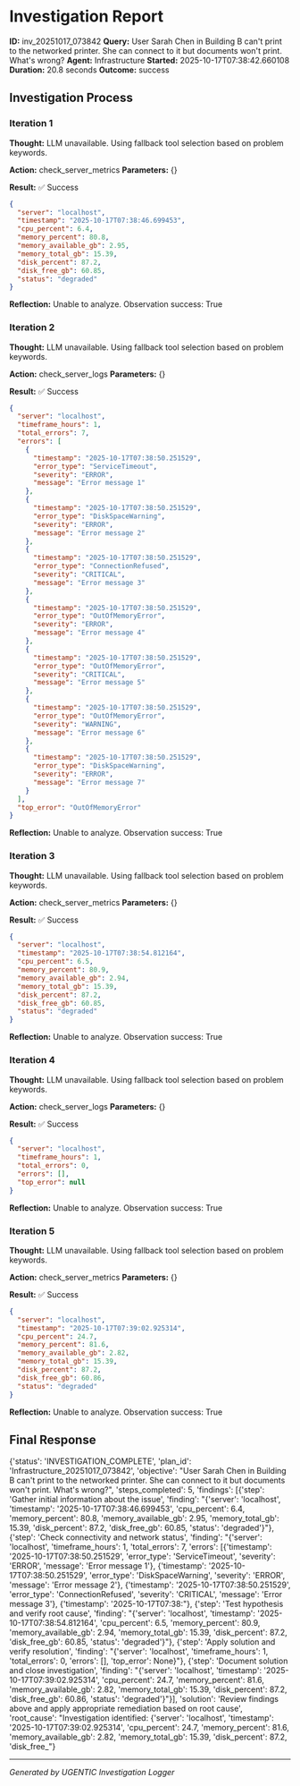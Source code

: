# Investigation Report

**ID:** inv_20251017_073842
**Query:** User Sarah Chen in Building B can't print to the networked printer. She can connect to it but documents won't print. What's wrong?
**Agent:** Infrastructure
**Started:** 2025-10-17T07:38:42.660108
**Duration:** 20.8 seconds
**Outcome:** success

## Investigation Process

### Iteration 1

**Thought:** LLM unavailable. Using fallback tool selection based on problem keywords.

**Action:** check_server_metrics
**Parameters:** {}

**Result:** ✅ Success
```json
{
  "server": "localhost",
  "timestamp": "2025-10-17T07:38:46.699453",
  "cpu_percent": 6.4,
  "memory_percent": 80.8,
  "memory_available_gb": 2.95,
  "memory_total_gb": 15.39,
  "disk_percent": 87.2,
  "disk_free_gb": 60.85,
  "status": "degraded"
}
```

**Reflection:** Unable to analyze. Observation success: True

### Iteration 2

**Thought:** LLM unavailable. Using fallback tool selection based on problem keywords.

**Action:** check_server_logs
**Parameters:** {}

**Result:** ✅ Success
```json
{
  "server": "localhost",
  "timeframe_hours": 1,
  "total_errors": 7,
  "errors": [
    {
      "timestamp": "2025-10-17T07:38:50.251529",
      "error_type": "ServiceTimeout",
      "severity": "ERROR",
      "message": "Error message 1"
    },
    {
      "timestamp": "2025-10-17T07:38:50.251529",
      "error_type": "DiskSpaceWarning",
      "severity": "ERROR",
      "message": "Error message 2"
    },
    {
      "timestamp": "2025-10-17T07:38:50.251529",
      "error_type": "ConnectionRefused",
      "severity": "CRITICAL",
      "message": "Error message 3"
    },
    {
      "timestamp": "2025-10-17T07:38:50.251529",
      "error_type": "OutOfMemoryError",
      "severity": "ERROR",
      "message": "Error message 4"
    },
    {
      "timestamp": "2025-10-17T07:38:50.251529",
      "error_type": "OutOfMemoryError",
      "severity": "CRITICAL",
      "message": "Error message 5"
    },
    {
      "timestamp": "2025-10-17T07:38:50.251529",
      "error_type": "OutOfMemoryError",
      "severity": "WARNING",
      "message": "Error message 6"
    },
    {
      "timestamp": "2025-10-17T07:38:50.251529",
      "error_type": "DiskSpaceWarning",
      "severity": "ERROR",
      "message": "Error message 7"
    }
  ],
  "top_error": "OutOfMemoryError"
}
```

**Reflection:** Unable to analyze. Observation success: True

### Iteration 3

**Thought:** LLM unavailable. Using fallback tool selection based on problem keywords.

**Action:** check_server_metrics
**Parameters:** {}

**Result:** ✅ Success
```json
{
  "server": "localhost",
  "timestamp": "2025-10-17T07:38:54.812164",
  "cpu_percent": 6.5,
  "memory_percent": 80.9,
  "memory_available_gb": 2.94,
  "memory_total_gb": 15.39,
  "disk_percent": 87.2,
  "disk_free_gb": 60.85,
  "status": "degraded"
}
```

**Reflection:** Unable to analyze. Observation success: True

### Iteration 4

**Thought:** LLM unavailable. Using fallback tool selection based on problem keywords.

**Action:** check_server_logs
**Parameters:** {}

**Result:** ✅ Success
```json
{
  "server": "localhost",
  "timeframe_hours": 1,
  "total_errors": 0,
  "errors": [],
  "top_error": null
}
```

**Reflection:** Unable to analyze. Observation success: True

### Iteration 5

**Thought:** LLM unavailable. Using fallback tool selection based on problem keywords.

**Action:** check_server_metrics
**Parameters:** {}

**Result:** ✅ Success
```json
{
  "server": "localhost",
  "timestamp": "2025-10-17T07:39:02.925314",
  "cpu_percent": 24.7,
  "memory_percent": 81.6,
  "memory_available_gb": 2.82,
  "memory_total_gb": 15.39,
  "disk_percent": 87.2,
  "disk_free_gb": 60.86,
  "status": "degraded"
}
```

**Reflection:** Unable to analyze. Observation success: True

## Final Response

{'status': 'INVESTIGATION_COMPLETE', 'plan_id': 'Infrastructure_20251017_073842', 'objective': "User Sarah Chen in Building B can't print to the networked printer. She can connect to it but documents won't print. What's wrong?", 'steps_completed': 5, 'findings': [{'step': 'Gather initial information about the issue', 'finding': "{'server': 'localhost', 'timestamp': '2025-10-17T07:38:46.699453', 'cpu_percent': 6.4, 'memory_percent': 80.8, 'memory_available_gb': 2.95, 'memory_total_gb': 15.39, 'disk_percent': 87.2, 'disk_free_gb': 60.85, 'status': 'degraded'}"}, {'step': 'Check connectivity and network status', 'finding': "{'server': 'localhost', 'timeframe_hours': 1, 'total_errors': 7, 'errors': [{'timestamp': '2025-10-17T07:38:50.251529', 'error_type': 'ServiceTimeout', 'severity': 'ERROR', 'message': 'Error message 1'}, {'timestamp': '2025-10-17T07:38:50.251529', 'error_type': 'DiskSpaceWarning', 'severity': 'ERROR', 'message': 'Error message 2'}, {'timestamp': '2025-10-17T07:38:50.251529', 'error_type': 'ConnectionRefused', 'severity': 'CRITICAL', 'message': 'Error message 3'}, {'timestamp': '2025-10-17T07:38:"}, {'step': 'Test hypothesis and verify root cause', 'finding': "{'server': 'localhost', 'timestamp': '2025-10-17T07:38:54.812164', 'cpu_percent': 6.5, 'memory_percent': 80.9, 'memory_available_gb': 2.94, 'memory_total_gb': 15.39, 'disk_percent': 87.2, 'disk_free_gb': 60.85, 'status': 'degraded'}"}, {'step': 'Apply solution and verify resolution', 'finding': "{'server': 'localhost', 'timeframe_hours': 1, 'total_errors': 0, 'errors': [], 'top_error': None}"}, {'step': 'Document solution and close investigation', 'finding': "{'server': 'localhost', 'timestamp': '2025-10-17T07:39:02.925314', 'cpu_percent': 24.7, 'memory_percent': 81.6, 'memory_available_gb': 2.82, 'memory_total_gb': 15.39, 'disk_percent': 87.2, 'disk_free_gb': 60.86, 'status': 'degraded'}"}], 'solution': 'Review findings above and apply appropriate remediation based on root cause', 'root_cause': "Investigation identified: {'server': 'localhost', 'timestamp': '2025-10-17T07:39:02.925314', 'cpu_percent': 24.7, 'memory_percent': 81.6, 'memory_available_gb': 2.82, 'memory_total_gb': 15.39, 'disk_percent': 87.2, 'disk_free_"}

---
*Generated by UGENTIC Investigation Logger*
